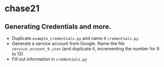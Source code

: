 # chase21

## Generating Credentials and more.

- Duplicate `example_credentials.py` and name it `credentials.py`
- Generate a service account from Google. Name the file `service_account_9.json` (and duplicate it, incrementing the number for 9 to 13)
- Fill out information in `credentials.py`
